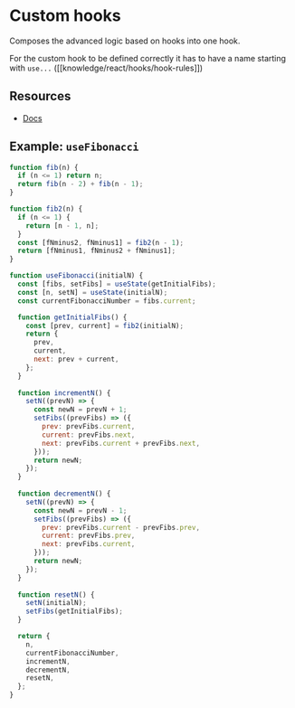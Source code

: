# Custom hooks

Composes the advanced logic based on hooks into one hook.

For the custom hook to be defined correctly it has to have a name starting with `use...` ([[knowledge/react/hooks/hook-rules]])

## Resources 
- [Docs](https://reactjs.org/docs/hooks-custom.html)

## Example: `useFibonacci`

```js
function fib(n) {
  if (n <= 1) return n;
  return fib(n - 2) + fib(n - 1);
}

function fib2(n) {
  if (n <= 1) {
    return [n - 1, n];
  }
  const [fNminus2, fNminus1] = fib2(n - 1);
  return [fNminus1, fNminus2 + fNminus1];
}

function useFibonacci(initialN) {
  const [fibs, setFibs] = useState(getInitialFibs);
  const [n, setN] = useState(initialN);
  const currentFibonacciNumber = fibs.current;

  function getInitialFibs() {
    const [prev, current] = fib2(initialN);
    return {
      prev,
      current,
      next: prev + current,
    };
  }
  
  function incrementN() {
    setN((prevN) => {
      const newN = prevN + 1;
      setFibs((prevFibs) => ({
        prev: prevFibs.current,
        current: prevFibs.next,
        next: prevFibs.current + prevFibs.next,
      }));
      return newN;
    });
  }
  
  function decrementN() {
    setN((prevN) => {
      const newN = prevN - 1;
      setFibs((prevFibs) => ({
        prev: prevFibs.current - prevFibs.prev,
        current: prevFibs.prev,
        next: prevFibs.current,
      }));
      return newN;
    });
  }
  
  function resetN() {
    setN(initialN);
    setFibs(getInitialFibs);
  }

  return {
    n,
    currentFibonacciNumber,
    incrementN,
    decrementN,
    resetN,
  };
}
```
